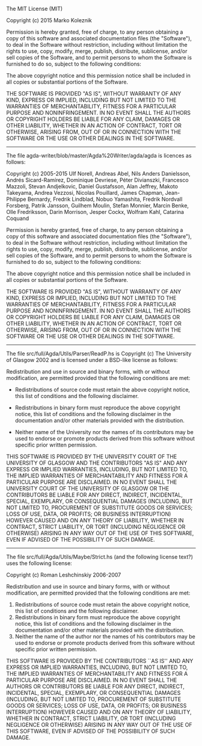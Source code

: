 The MIT License (MIT)

Copyright (c) 2015 Marko Koleznik

Permission is hereby granted, free of charge, to any person obtaining a copy
of this software and associated documentation files (the "Software"), to deal
in the Software without restriction, including without limitation the rights
to use, copy, modify, merge, publish, distribute, sublicense, and/or sell
copies of the Software, and to permit persons to whom the Software is
furnished to do so, subject to the following conditions:

The above copyright notice and this permission notice shall be included in all
copies or substantial portions of the Software.

THE SOFTWARE IS PROVIDED "AS IS", WITHOUT WARRANTY OF ANY KIND, EXPRESS OR
IMPLIED, INCLUDING BUT NOT LIMITED TO THE WARRANTIES OF MERCHANTABILITY,
FITNESS FOR A PARTICULAR PURPOSE AND NONINFRINGEMENT. IN NO EVENT SHALL THE
AUTHORS OR COPYRIGHT HOLDERS BE LIABLE FOR ANY CLAIM, DAMAGES OR OTHER
LIABILITY, WHETHER IN AN ACTION OF CONTRACT, TORT OR OTHERWISE, ARISING FROM,
OUT OF OR IN CONNECTION WITH THE SOFTWARE OR THE USE OR OTHER DEALINGS IN THE
SOFTWARE.

--------------------------------------------------------------------------------

The file agda-writer/blob/master/Agda%20Writer/agda/agda is licences as follows:

Copyright (c) 2005-2015 Ulf Norell, Andreas Abel, Nils Anders
Danielsson, Andrés Sicard-Ramírez, Dominique Devriese, Péter
Divianszki, Francesco Mazzoli, Stevan Andjelkovic, Daniel Gustafsson,
Alan Jeffrey, Makoto Takeyama, Andrea Vezzosi, Nicolas Pouillard,
James Chapman, Jean-Philippe Bernardy, Fredrik Lindblad, Nobuo
Yamashita, Fredrik Nordvall Forsberg, Patrik Jansson, Guilhem Moulin,
Stefan Monnier, Marcin Benke, Olle Fredriksson, Darin Morrison, Jesper
Cockx, Wolfram Kahl, Catarina Coquand

Permission is hereby granted, free of charge, to any person obtaining
a copy of this software and associated documentation files (the
"Software"), to deal in the Software without restriction, including
without limitation the rights to use, copy, modify, merge, publish,
distribute, sublicense, and/or sell copies of the Software, and to
permit persons to whom the Software is furnished to do so, subject to
the following conditions:

The above copyright notice and this permission notice shall be
included in all copies or substantial portions of the Software.

THE SOFTWARE IS PROVIDED "AS IS", WITHOUT WARRANTY OF ANY KIND,
EXPRESS OR IMPLIED, INCLUDING BUT NOT LIMITED TO THE WARRANTIES OF
MERCHANTABILITY, FITNESS FOR A PARTICULAR PURPOSE AND NONINFRINGEMENT.
IN NO EVENT SHALL THE AUTHORS OR COPYRIGHT HOLDERS BE LIABLE FOR ANY
CLAIM, DAMAGES OR OTHER LIABILITY, WHETHER IN AN ACTION OF CONTRACT,
TORT OR OTHERWISE, ARISING FROM, OUT OF OR IN CONNECTION WITH THE
SOFTWARE OR THE USE OR OTHER DEALINGS IN THE SOFTWARE.

--------------------------------------------------------------------------------

The file src/full/Agda/Utils/Parser/ReadP.hs is Copyright (c) The
University of Glasgow 2002 and is licensed under a BSD-like license as
follows:

Redistribution and use in source and binary forms, with or without
modification, are permitted provided that the following conditions are met:

- Redistributions of source code must retain the above copyright notice,
this list of conditions and the following disclaimer.

- Redistributions in binary form must reproduce the above copyright notice,
this list of conditions and the following disclaimer in the documentation
and/or other materials provided with the distribution.

- Neither name of the University nor the names of its contributors may be
used to endorse or promote products derived from this software without
specific prior written permission.

THIS SOFTWARE IS PROVIDED BY THE UNIVERSITY COURT OF THE UNIVERSITY OF
GLASGOW AND THE CONTRIBUTORS "AS IS" AND ANY EXPRESS OR IMPLIED WARRANTIES,
INCLUDING, BUT NOT LIMITED TO, THE IMPLIED WARRANTIES OF MERCHANTABILITY AND
FITNESS FOR A PARTICULAR PURPOSE ARE DISCLAIMED. IN NO EVENT SHALL THE
UNIVERSITY COURT OF THE UNIVERSITY OF GLASGOW OR THE CONTRIBUTORS BE LIABLE
FOR ANY DIRECT, INDIRECT, INCIDENTAL, SPECIAL, EXEMPLARY, OR CONSEQUENTIAL
DAMAGES (INCLUDING, BUT NOT LIMITED TO, PROCUREMENT OF SUBSTITUTE GOODS OR
SERVICES; LOSS OF USE, DATA, OR PROFITS; OR BUSINESS INTERRUPTION) HOWEVER
CAUSED AND ON ANY THEORY OF LIABILITY, WHETHER IN CONTRACT, STRICT
LIABILITY, OR TORT (INCLUDING NEGLIGENCE OR OTHERWISE) ARISING IN ANY WAY
OUT OF THE USE OF THIS SOFTWARE, EVEN IF ADVISED OF THE POSSIBILITY OF SUCH
DAMAGE.

--------------------------------------------------------------------------------

The file src/full/Agda/Utils/Maybe/Strict.hs (and the following
license text?) uses the following license:

Copyright (c) Roman Leshchinskiy 2006-2007

Redistribution and use in source and binary forms, with or without
modification, are permitted provided that the following conditions
are met:

1. Redistributions of source code must retain the above copyright
   notice, this list of conditions and the following disclaimer.
2. Redistributions in binary form must reproduce the above copyright
   notice, this list of conditions and the following disclaimer in the
   documentation and/or other materials provided with the distribution.
3. Neither the name of the author nor the names of his contributors
   may be used to endorse or promote products derived from this software
   without specific prior written permission.

THIS SOFTWARE IS PROVIDED BY THE CONTRIBUTORS ``AS IS'' AND
ANY EXPRESS OR IMPLIED WARRANTIES, INCLUDING, BUT NOT LIMITED TO, THE
IMPLIED WARRANTIES OF MERCHANTABILITY AND FITNESS FOR A PARTICULAR PURPOSE
ARE DISCLAIMED.  IN NO EVENT SHALL THE AUTHORS OR CONTRIBUTORS BE LIABLE
FOR ANY DIRECT, INDIRECT, INCIDENTAL, SPECIAL, EXEMPLARY, OR CONSEQUENTIAL
DAMAGES (INCLUDING, BUT NOT LIMITED TO, PROCUREMENT OF SUBSTITUTE GOODS
OR SERVICES; LOSS OF USE, DATA, OR PROFITS; OR BUSINESS INTERRUPTION)
HOWEVER CAUSED AND ON ANY THEORY OF LIABILITY, WHETHER IN CONTRACT, STRICT
LIABILITY, OR TORT (INCLUDING NEGLIGENCE OR OTHERWISE) ARISING IN ANY WAY
OUT OF THE USE OF THIS SOFTWARE, EVEN IF ADVISED OF THE POSSIBILITY OF
SUCH DAMAGE.
